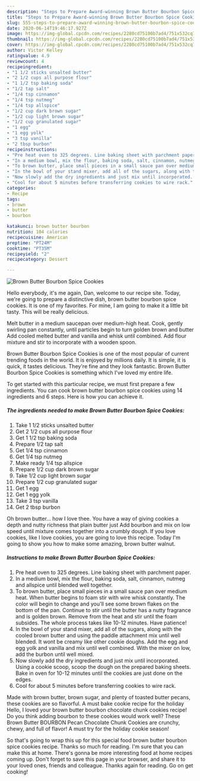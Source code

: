 ```yaml
---
description: "Steps to Prepare Award-winning Brown Butter Bourbon Spice Cookies"
title: "Steps to Prepare Award-winning Brown Butter Bourbon Spice Cookies"
slug: 555-steps-to-prepare-award-winning-brown-butter-bourbon-spice-cookies
date: 2020-06-14T19:46:17.927Z
image: https://img-global.cpcdn.com/recipes/2280cd75100b7ad4/751x532cq70/brown-butter-bourbon-spice-cookies-recipe-main-photo.jpg
thumbnail: https://img-global.cpcdn.com/recipes/2280cd75100b7ad4/751x532cq70/brown-butter-bourbon-spice-cookies-recipe-main-photo.jpg
cover: https://img-global.cpcdn.com/recipes/2280cd75100b7ad4/751x532cq70/brown-butter-bourbon-spice-cookies-recipe-main-photo.jpg
author: Victor Kelley
ratingvalue: 4.9
reviewcount: 4
recipeingredient:
- "1 1/2 sticks unsalted butter"
- "2 1/2 cups all purpose flour"
- "1 1/2 tsp baking soda"
- "1/2 tap salt"
- "1/4 tsp cinnamon"
- "1/4 tsp nutmeg"
- "1/4 tsp allspice"
- "1/2 cup dark brown sugar"
- "1/2 cup light brown sugar"
- "1/2 cup granulated sugar"
- "1 egg"
- "1 egg yolk"
- "3 tsp vanilla"
- "2 tbsp burbon"
recipeinstructions:
- "Pre heat oven to 325 degrees. Line baking sheet with parchment paper."
- "In a medium bowl, mix the flour, baking soda, salt, cinnamon, nutmeg and allspice until blended well together."
- "To brown butter, place small pieces in a small sauce pan over medium heat. When butter begins to foam stir with wire whisk constantly. The color will begin to change and you&#39;ll see some brown flakes on the bottom of the pan. Continue to stir until the butter has a nutty fragrance and is golden brown. Remove from the heat and stir until the foam subsides. The whole process takes like 10-12 minutes. Have patience!"
- "In the bowl of your stand mixer, add all of the sugars, along with the cooled brown butter and using the paddle attachment mix until well blended. It wont be creamy like other cookie doughs. Add the egg and egg yolk and vanilla and mix until well combined. With the mixer on low, add the burbon until well mixed."
- "Now slowly add the dry ingredients and just mix until incorporated. Using a cookie scoop, scoop the dough on the prepared baking sheets. Bake in oven for 10-12 minutes until the cookies are just done on the edges."
- "Cool for about 5 minutes before transferring cookies to wire rack."
categories:
- Recipe
tags:
- brown
- butter
- bourbon

katakunci: brown butter bourbon 
nutrition: 104 calories
recipecuisine: American
preptime: "PT24M"
cooktime: "PT35M"
recipeyield: "2"
recipecategory: Dessert

---
```



![Brown Butter Bourbon Spice Cookies](https://img-global.cpcdn.com/recipes/2280cd75100b7ad4/751x532cq70/brown-butter-bourbon-spice-cookies-recipe-main-photo.jpg)

Hello everybody, it's me again, Dan, welcome to our recipe site. Today, we're going to prepare a distinctive dish, brown butter bourbon spice cookies. It is one of my favorites. For mine, I am going to make it a little bit tasty. This will be really delicious.

Melt butter in a medium saucepan over medium-high heat. Cook, gently swirling pan constantly, until particles begin to turn golden brown and butter Add cooled melted butter and vanilla and whisk until combined. Add flour mixture and stir to incorporate with a wooden spoon.

Brown Butter Bourbon Spice Cookies is one of the most popular of current trending foods in the world. It is enjoyed by millions daily. It is simple, it is quick, it tastes delicious. They're fine and they look fantastic. Brown Butter Bourbon Spice Cookies is something which I've loved my entire life.


To get started with this particular recipe, we must first prepare a few ingredients. You can cook brown butter bourbon spice cookies using 14 ingredients and 6 steps. Here is how you can achieve it.

<!--inarticleads1-->

##### The ingredients needed to make Brown Butter Bourbon Spice Cookies:

1. Take 1 1/2 sticks unsalted butter
1. Get 2 1/2 cups all purpose flour
1. Get 1 1/2 tsp baking soda
1. Prepare 1/2 tap salt
1. Get 1/4 tsp cinnamon
1. Get 1/4 tsp nutmeg
1. Make ready 1/4 tsp allspice
1. Prepare 1/2 cup dark brown sugar
1. Take 1/2 cup light brown sugar
1. Prepare 1/2 cup granulated sugar
1. Get 1 egg
1. Get 1 egg yolk
1. Take 3 tsp vanilla
1. Get 2 tbsp burbon


Oh brown butter… how I love thee. You have a way of giving cookies a depth and nutty richness that plain butter just Add bourbon and mix on low speed until mixture comes together into a crumbly dough. If you love cookies, like I love cookies, you are going to love this recipe. Today I&#39;m going to show you how to make some amazing, brown butter walnut. 

<!--inarticleads2-->

##### Instructions to make Brown Butter Bourbon Spice Cookies:

1. Pre heat oven to 325 degrees. Line baking sheet with parchment paper.
1. In a medium bowl, mix the flour, baking soda, salt, cinnamon, nutmeg and allspice until blended well together.
1. To brown butter, place small pieces in a small sauce pan over medium heat. When butter begins to foam stir with wire whisk constantly. The color will begin to change and you&#39;ll see some brown flakes on the bottom of the pan. Continue to stir until the butter has a nutty fragrance and is golden brown. Remove from the heat and stir until the foam subsides. The whole process takes like 10-12 minutes. Have patience!
1. In the bowl of your stand mixer, add all of the sugars, along with the cooled brown butter and using the paddle attachment mix until well blended. It wont be creamy like other cookie doughs. Add the egg and egg yolk and vanilla and mix until well combined. With the mixer on low, add the burbon until well mixed.
1. Now slowly add the dry ingredients and just mix until incorporated. Using a cookie scoop, scoop the dough on the prepared baking sheets. Bake in oven for 10-12 minutes until the cookies are just done on the edges.
1. Cool for about 5 minutes before transferring cookies to wire rack.


Made with brown butter, brown sugar, and plenty of toasted butter pecans, these cookies are so flavorful. A must bake cookie recipe for the holiday Hello, I loved your brown butter bourbon chocolate chunk cookies recipe! Do you think adding bourbon to these cookies would work well? These Brown Butter BOURBON Pecan Chocolate Chunk Cookies are crunchy, chewy, and full of flavor! A must try for the holiday cookie season! 

So that's going to wrap this up for this special food brown butter bourbon spice cookies recipe. Thanks so much for reading. I'm sure that you can make this at home. There's gonna be more interesting food at home recipes coming up. Don't forget to save this page in your browser, and share it to your loved ones, friends and colleague. Thanks again for reading. Go on get cooking!

